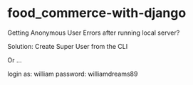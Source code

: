 # food_commerce-with-django

Getting Anonymous User Errors after running local server?

Solution: Create Super User from the CLI

Or ...

login as: william
password: williamdreams89
